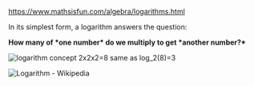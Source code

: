 https://www.mathsisfun.com/algebra/logarithms.html

In its simplest form, a logarithm answers the question:

**How many of \*one number\* do we multiply to get \*another number?\***



![logarithm concept 2x2x2=8 same as log_2(8)=3](https://www.mathsisfun.com/algebra/images/logarithm-concept.svg)



![Logarithm - Wikipedia](https://upload.wikimedia.org/wikipedia/commons/8/81/Logarithm_plots.png)



